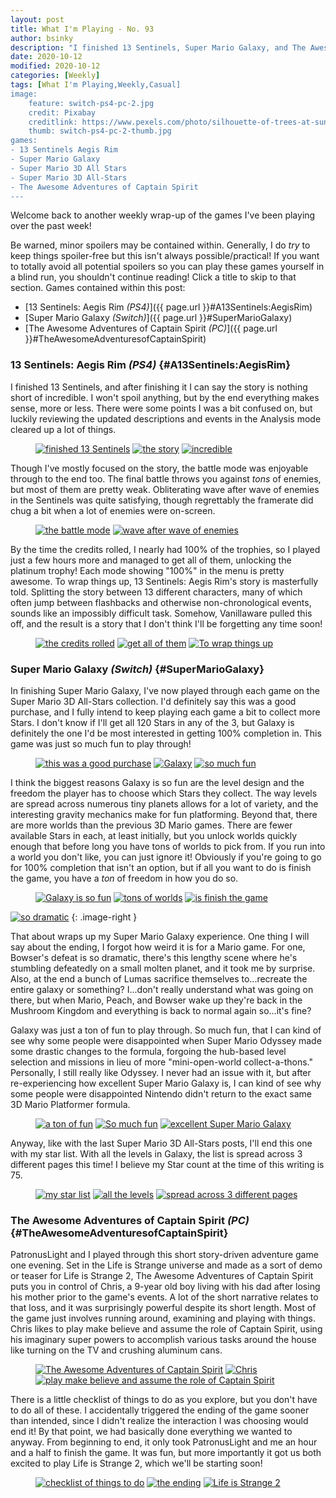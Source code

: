 ```yaml
---
layout: post
title: What I'm Playing - No. 93
author: bsinky
description: "I finished 13 Sentinels, Super Mario Galaxy, and The Awesome Adventures of Captain Spirit this week."
date: 2020-10-12
modified: 2020-10-12
categories: [Weekly]
tags: [What I'm Playing,Weekly,Casual]
image:
    feature: switch-ps4-pc-2.jpg
    credit: Pixabay
    creditlink: https://www.pexels.com/photo/silhouette-of-trees-at-sunset-257092/
    thumb: switch-ps4-pc-2-thumb.jpg
games:
- 13 Sentinels Aegis Rim
- Super Mario Galaxy
- Super Mario 3D All Stars
- Super Mario 3D All-Stars
- The Awesome Adventures of Captain Spirit
---
```


Welcome back to another weekly wrap-up of the games I've been playing over the
past week!

Be warned, minor spoilers may be contained within. Generally, I do *try* to keep
things spoiler-free but this isn't always possible/practical! If you want to
totally avoid all potential spoilers so you can play these games yourself in a
blind run, you shouldn't continue reading! Click a title to skip to that section.
Games contained within this post:

 - [13 Sentinels: Aegis Rim *(PS4)*]({{ page.url }}#A13Sentinels:AegisRim)
 - [Super Mario Galaxy *(Switch)*]({{ page.url }}#SuperMarioGalaxy)
 - [The Awesome Adventures of Captain Spirit *(PC)*]({{ page.url }}#TheAwesomeAdventuresofCaptainSpirit)

<!--more-->

### 13 Sentinels: Aegis Rim *(PS4)*    {#A13Sentinels:AegisRim}

I finished 13 Sentinels, and after finishing it I can say the story is nothing
short of incredible. I won't spoil anything, but by the end everything makes
sense, more or less. There were some points I was a bit confused on, but luckily
reviewing the updated descriptions and events in the Analysis mode cleared up a
lot of things.

<figure class="third">
    <a href="https://i.imgur.com/7jEvOZz.jpg"><img src="https://i.imgur.com/7jEvOZzm.jpg" alt="finished 13 Sentinels"/></a>
    <a href="https://i.imgur.com/chiJdlE.jpg"><img src="https://i.imgur.com/chiJdlEm.jpg" alt="the story"/></a>
    <a href="https://i.imgur.com/9enRqLo.jpg"><img src="https://i.imgur.com/9enRqLom.jpg" alt="incredible"/></a>
</figure>

Though I've mostly focused on the story, the battle mode was enjoyable through
to the end too. The final battle throws you against *tons* of enemies, but most
of them are pretty weak. Obliterating wave after wave of enemies in the
Sentinels was quite satisfying, though regrettably the framerate did chug a bit
when a lot of enemies were on-screen.

<figure class="half">
    <a href="https://i.imgur.com/PXWx4Vo.jpg"><img src="https://i.imgur.com/PXWx4Vom.jpg" alt="the battle mode"/></a>
    <a href="https://i.imgur.com/fBeo4pK.jpg"><img src="https://i.imgur.com/fBeo4pKm.jpg" alt="wave after wave of enemies"/></a>
</figure>

By the time the credits rolled, I nearly had 100% of the trophies, so I played
just a few hours more and managed to get all of them, unlocking the platinum
trophy! Each mode showing "100%" in the menu is pretty awesome. To wrap things
up, 13 Sentinels: Aegis Rim's story is masterfully told. Splitting the story
between 13 different characters, many of which often jump between flashbacks and
otherwise non-chronological events, sounds like an impossibly difficult task.
Somehow, Vanillaware pulled this off, and the result is a story that I don't
think I'll be forgetting any time soon!

<figure class="third">
    <a href="https://i.imgur.com/Igt6hIT.jpg"><img src="https://i.imgur.com/Igt6hITm.jpg" alt="the credits rolled"/></a>
    <a href="https://i.imgur.com/w27FD7t.jpg"><img src="https://i.imgur.com/w27FD7tm.jpg" alt="get all of them"/></a>
    <a href="https://i.imgur.com/uBWYPj6.jpg"><img src="https://i.imgur.com/uBWYPj6m.jpg" alt="To wrap things up"/></a>
</figure>

### Super Mario Galaxy *(Switch)*    {#SuperMarioGalaxy}

In finishing Super Mario Galaxy, I've now played through each game on the Super
Mario 3D All-Stars collection. I'd definitely say this was a good purchase, and
I fully intend to keep playing each game a bit to collect more Stars. I don't
know if I'll get all 120 Stars in any of the 3, but Galaxy is definitely the one
I'd be most interested in getting 100% completion in. This game was just so much
fun to play through!

<figure class="third">
    <a href="https://i.imgur.com/LzhwrGh.jpg"><img src="https://i.imgur.com/LzhwrGhm.jpg" alt="this was a good purchase"/></a>
    <a href="https://i.imgur.com/tWKOfY2.jpg"><img src="https://i.imgur.com/tWKOfY2m.jpg" alt="Galaxy"/></a>
    <a href="https://i.imgur.com/BYDQyLa.jpg"><img src="https://i.imgur.com/BYDQyLam.jpg" alt="so much fun"/></a>
</figure>

I think the biggest reasons Galaxy is so fun are the level design and the
freedom the player has to choose which Stars they collect. The way levels are
spread across numerous tiny planets allows for a lot of variety, and the
interesting gravity mechanics make for fun platforming. Beyond that, there are
more worlds than the previous 3D Mario games. There are fewer available Stars in
each, at least initially, but you unlock worlds quickly enough that before long
you have tons of worlds to pick from. If you run into a world you don't like,
you can just ignore it! Obviously if you're going to go for 100% completion that
isn't an option, but if all you want to do is finish the game, you have a *ton*
of freedom in how you do so.

<figure class="third">
    <a href="https://i.imgur.com/cnyjNLJ.jpg"><img src="https://i.imgur.com/cnyjNLJm.jpg" alt="Galaxy is so fun"/></a>
    <a href="https://i.imgur.com/d8gFKhb.jpg"><img src="https://i.imgur.com/d8gFKhbm.jpg" alt="tons of worlds"/></a>
    <a href="https://i.imgur.com/B961ATh.jpg"><img src="https://i.imgur.com/B961AThm.jpg" alt="is finish the game"/></a>
</figure>

[![so dramatic](https://i.imgur.com/NGghIb7m.jpg)](https://i.imgur.com/NGghIb7.jpg)
{: .image-right }

That about wraps up my Super Mario Galaxy experience. One thing I will say about
the ending, I forgot how weird it is for a Mario game. For one, Bowser's defeat
is so dramatic, there's this lengthy scene where he's stumbling defeatedly on a
small molten planet, and it took me by surprise. Also, at the end a bunch of
Lumas sacrifice themselves to...recreate the entire galaxy or something?
I...don't really understand what was going on there, but when Mario, Peach, and
Bowser wake up they're back in the Mushroom Kingdom and everything is back to
normal again so...it's fine?

Galaxy was just a ton of fun to play through. So much fun, that I can kind of
see why some people were disappointed when Super Mario Odyssey made some drastic
changes to the formula, forgoing the hub-based level selection and missions in
lieu of more "mini-open-world collect-a-thons." Personally, I still really like
Odyssey. I never had an issue with it, but after re-experiencing how excellent
Super Mario Galaxy is, I can kind of see why some people were disappointed
Nintendo didn't return to the exact same 3D Mario Platformer formula.

<figure class="third">
    <a href="https://i.imgur.com/d9aSwCJ.jpg"><img src="https://i.imgur.com/d9aSwCJm.jpg" alt="a ton of fun"/></a>
    <a href="https://i.imgur.com/RSeqWWo.jpg"><img src="https://i.imgur.com/RSeqWWom.jpg" alt="So much fun"/></a>
    <a href="https://i.imgur.com/xVOYj95.jpg"><img src="https://i.imgur.com/xVOYj95m.jpg" alt="excellent Super Mario Galaxy"/></a>
</figure>

Anyway, like with the last Super Mario 3D All-Stars posts, I'll end this one
with my star list. With all the levels in Galaxy, the list is spread across 3
different pages this time! I believe my Star count at the time of this writing
is 75.

<figure class="third">
    <a href="https://i.imgur.com/suiiW9a.jpg"><img src="https://i.imgur.com/suiiW9am.jpg" alt="my star list"/></a>
    <a href="https://i.imgur.com/yJsLiLe.jpg"><img src="https://i.imgur.com/yJsLiLem.jpg" alt="all the levels"/></a>
    <a href="https://i.imgur.com/xthJl4c.jpg"><img src="https://i.imgur.com/xthJl4cm.jpg" alt="spread across 3 different pages"/></a>
</figure>

### The Awesome Adventures of Captain Spirit *(PC)*    {#TheAwesomeAdventuresofCaptainSpirit}

PatronusLight and I played through this short story-driven adventure game one
evening. Set in the Life is Strange universe and made as a sort of demo or
teaser for Life is Strange 2, The Awesome Adventures of Captain Spirit puts you
in control of Chris, a 9-year old boy living with his dad after losing his
mother prior to the game's events. A lot of the short narrative relates to that
loss, and it was surprisingly powerful despite its short length. Most of the
game just involves running around, examining and playing with things. Chris
likes to play make believe and assume the role of Captain Spirit, using his
imaginary super powers to accomplish various tasks around the house like turning
on the TV and crushing aluminum cans.

<figure class="third">
    <a href="https://i.imgur.com/VYQC6Lo.jpg"><img src="https://i.imgur.com/VYQC6Lom.jpg" alt="The Awesome Adventures of Captain Spirit"/></a>
    <a href="https://i.imgur.com/ni67phW.jpg"><img src="https://i.imgur.com/ni67phWm.jpg" alt="Chris"/></a>
    <a href="https://i.imgur.com/up5aUM6.jpg"><img src="https://i.imgur.com/up5aUM6m.jpg" alt="play make believe and assume the role of Captain Spirit"/></a>
</figure>

There is a little checklist of things to do as you explore, but you don't have
to do all of these. I accidentally triggered the ending of the game sooner than
intended, since I didn't realize the interaction I was choosing would end it! By
that point, we had basically done everything we wanted to anyway. From beginning
to end, it only took PatronusLight and me an hour and a half to finish the game.
It was fun, but more importantly it got us both excited to play Life is Strange
2, which we'll be starting soon!

<figure class="third">
    <a href="https://i.imgur.com/5XyhjEa.jpg"><img src="https://i.imgur.com/5XyhjEam.jpg" alt="checklist of things to do"/></a>
    <a href="https://i.imgur.com/F31WDue.jpg"><img src="https://i.imgur.com/F31WDuem.jpg" alt="the ending"/></a>
    <a href="https://i.imgur.com/DHhf6KY.jpg"><img src="https://i.imgur.com/DHhf6KYm.jpg" alt="Life is Strange 2"/></a>
</figure>
